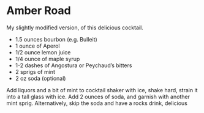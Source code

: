 Amber Road
==========

My slightly modified version, of this delicious cocktail.

- 1.5 ounces bourbon (e.g. Bulleit)
- 1 ounce of Aperol
- 1/2 ounce lemon juice
- 1/4 ounce of maple syrup
- 1-2 dashes of Angostura or Peychaud’s bitters
- 2 sprigs of mint
- 2 oz soda (optional)

Add liquors and a bit of mint to cocktail shaker with ice, shake hard, strain it into a tall glass with ice. Add 2 ounces of soda, and garnish with another mint sprig. Alternatively, skip the soda and have a rocks drink, delicious
